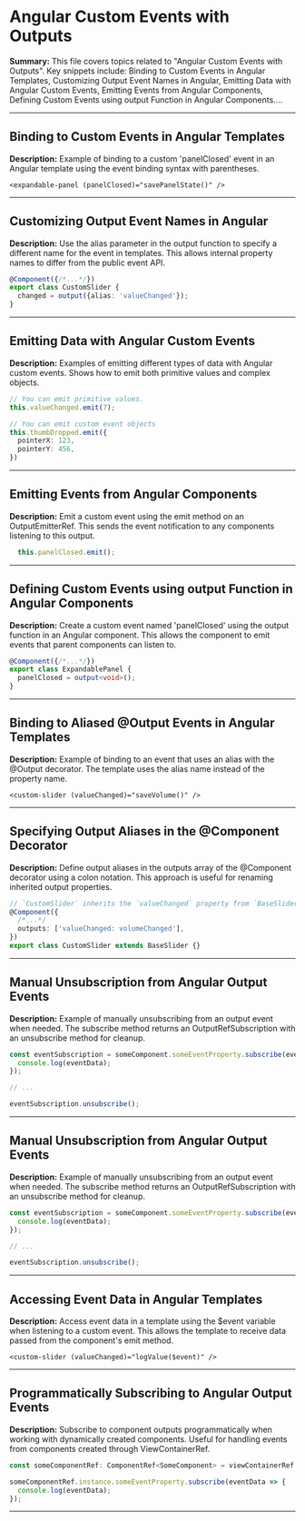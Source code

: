 # Angular Custom Events with Outputs

**Summary:** This file covers topics related to "Angular Custom Events with Outputs". Key snippets include: Binding to Custom Events in Angular Templates, Customizing Output Event Names in Angular, Emitting Data with Angular Custom Events, Emitting Events from Angular Components, Defining Custom Events using output Function in Angular Components....

---

## Binding to Custom Events in Angular Templates

**Description:** Example of binding to a custom 'panelClosed' event in an Angular template using the event binding syntax with parentheses.

```angular-html
<expandable-panel (panelClosed)="savePanelState()" />
```

---

## Customizing Output Event Names in Angular

**Description:** Use the alias parameter in the output function to specify a different name for the event in templates. This allows internal property names to differ from the public event API.

```typescript
@Component({/*...*/})
export class CustomSlider {
  changed = output({alias: 'valueChanged'});
}
```

---

## Emitting Data with Angular Custom Events

**Description:** Examples of emitting different types of data with Angular custom events. Shows how to emit both primitive values and complex objects.

```typescript
// You can emit primitive values.
this.valueChanged.emit(7);

// You can emit custom event objects
this.thumbDropped.emit({
  pointerX: 123,
  pointerY: 456,
})
```

---

## Emitting Events from Angular Components

**Description:** Emit a custom event using the emit method on an OutputEmitterRef. This sends the event notification to any components listening to this output.

```typescript
  this.panelClosed.emit();
```

---

## Defining Custom Events using output Function in Angular Components

**Description:** Create a custom event named 'panelClosed' using the output function in an Angular component. This allows the component to emit events that parent components can listen to.

```typescript
@Component({/*...*/})
export class ExpandablePanel {
  panelClosed = output<void>();
}
```

---

## Binding to Aliased @Output Events in Angular Templates

**Description:** Example of binding to an event that uses an alias with the @Output decorator. The template uses the alias name instead of the property name.

```angular-html
<custom-slider (valueChanged)="saveVolume()" />
```

---

## Specifying Output Aliases in the @Component Decorator

**Description:** Define output aliases in the outputs array of the @Component decorator using a colon notation. This approach is useful for renaming inherited output properties.

```typescript
// `CustomSlider` inherits the `valueChanged` property from `BaseSlider`.
@Component({
  /*...*/
  outputs: ['valueChanged: volumeChanged'],
})
export class CustomSlider extends BaseSlider {}
```

---

## Manual Unsubscription from Angular Output Events

**Description:** Example of manually unsubscribing from an output event when needed. The subscribe method returns an OutputRefSubscription with an unsubscribe method for cleanup.

```typescript
const eventSubscription = someComponent.someEventProperty.subscribe(eventData => {
  console.log(eventData);
});

// ...

eventSubscription.unsubscribe();
```

---

## Manual Unsubscription from Angular Output Events

**Description:** Example of manually unsubscribing from an output event when needed. The subscribe method returns an OutputRefSubscription with an unsubscribe method for cleanup.

```typescript
const eventSubscription = someComponent.someEventProperty.subscribe(eventData => {
  console.log(eventData);
});

// ...

eventSubscription.unsubscribe();
```

---

## Accessing Event Data in Angular Templates

**Description:** Access event data in a template using the $event variable when listening to a custom event. This allows the template to receive data passed from the component's emit method.

```angular-html
<custom-slider (valueChanged)="logValue($event)" />
```

---

## Programmatically Subscribing to Angular Output Events

**Description:** Subscribe to component outputs programmatically when working with dynamically created components. Useful for handling events from components created through ViewContainerRef.

```typescript
const someComponentRef: ComponentRef<SomeComponent> = viewContainerRef.createComponent(/*...*/);

someComponentRef.instance.someEventProperty.subscribe(eventData => {
  console.log(eventData);
});
```

---